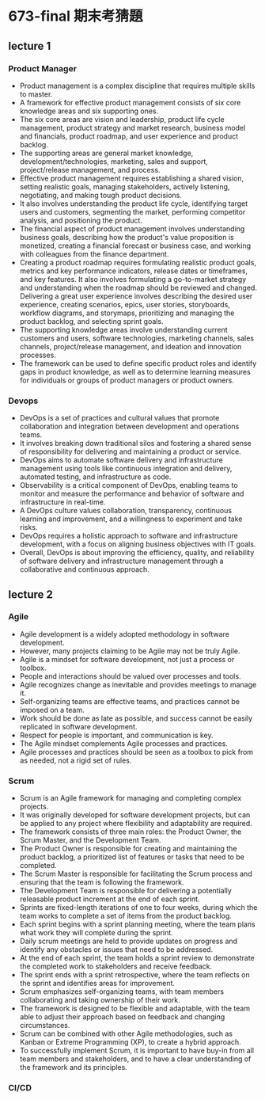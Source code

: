 # 673-final 期末考猜題
## lecture 1
### Product Manager
- Product management is a complex discipline that requires multiple skills to master.
- A framework for effective product management consists of six core knowledge areas and six supporting ones.
- The six core areas are vision and leadership, product life cycle management, product strategy and market research, business model and financials, product roadmap, and user experience and product backlog.
- The supporting areas are general market knowledge, development/technologies, marketing, sales and support, project/release management, and process.
- Effective product management requires establishing a shared vision, setting realistic goals, managing stakeholders, actively listening, negotiating, and making tough product decisions.
- It also involves understanding the product life cycle, identifying target users and customers, segmenting the market, performing competitor analysis, and positioning the product.
- The financial aspect of product management involves understanding business goals, describing how the product's value proposition is monetized, creating a financial forecast or business case, and working with colleagues from the finance department.
- Creating a product roadmap requires formulating realistic product goals, metrics and key performance indicators, release dates or timeframes, and key features. It also involves formulating a go-to-market strategy and understanding when the roadmap should be reviewed and changed.
Delivering a great user experience involves describing the desired user experience, creating scenarios, epics, user stories, storyboards, workflow diagrams, and storymaps, prioritizing and managing the product backlog, and selecting sprint goals.
- The supporting knowledge areas involve understanding current customers and users, software technologies, marketing channels, sales channels, project/release management, and ideation and innovation processes.
- The framework can be used to define specific product roles and identify gaps in product knowledge, as well as to determine learning measures for individuals or groups of product managers or product owners.
### Devops
- DevOps is a set of practices and cultural values that promote collaboration and integration between development and operations teams.
- It involves breaking down traditional silos and fostering a shared sense of responsibility for delivering and maintaining a product or service.
- DevOps aims to automate software delivery and infrastructure management using tools like continuous integration and delivery, automated testing, and infrastructure as code.
- Observability is a critical component of DevOps, enabling teams to monitor and measure the performance and behavior of software and infrastructure in real-time.
- A DevOps culture values collaboration, transparency, continuous learning and improvement, and a willingness to experiment and take risks.
- DevOps requires a holistic approach to software and infrastructure development, with a focus on aligning business objectives with IT goals.
- Overall, DevOps is about improving the efficiency, quality, and reliability of software delivery and infrastructure management through a collaborative and continuous approach.
## lecture 2
### Agile
- Agile development is a widely adopted methodology in software development.
- However, many projects claiming to be Agile may not be truly Agile.
- Agile is a mindset for software development, not just a process or toolbox.
- People and interactions should be valued over processes and tools.
- Agile recognizes change as inevitable and provides meetings to manage it.
- Self-organizing teams are effective teams, and practices cannot be imposed on a team.
- Work should be done as late as possible, and success cannot be easily replicated in software development.
- Respect for people is important, and communication is key.
- The Agile mindset complements Agile processes and practices.
- Agile processes and practices should be seen as a toolbox to pick from as needed, not a rigid set of rules.
### Scrum
- Scrum is an Agile framework for managing and completing complex projects.
- It was originally developed for software development projects, but can be applied to any project where flexibility and adaptability are required.
- The framework consists of three main roles: the Product Owner, the Scrum Master, and the Development Team.
- The Product Owner is responsible for creating and maintaining the product backlog, a prioritized list of features or tasks that need to be completed.
- The Scrum Master is responsible for facilitating the Scrum process and ensuring that the team is following the framework.
- The Development Team is responsible for delivering a potentially releasable product increment at the end of each sprint.
- Sprints are fixed-length iterations of one to four weeks, during which the team works to complete a set of items from the product backlog.
- Each sprint begins with a sprint planning meeting, where the team plans what work they will complete during the sprint.
- Daily scrum meetings are held to provide updates on progress and identify any obstacles or issues that need to be addressed.
- At the end of each sprint, the team holds a sprint review to demonstrate the completed work to stakeholders and receive feedback.
- The sprint ends with a sprint retrospective, where the team reflects on the sprint and identifies areas for improvement.
- Scrum emphasizes self-organizing teams, with team members collaborating and taking ownership of their work.
- The framework is designed to be flexible and adaptable, with the team able to adjust their approach based on feedback and changing circumstances.
- Scrum can be combined with other Agile methodologies, such as Kanban or Extreme Programming (XP), to create a hybrid approach.
- To successfully implement Scrum, it is important to have buy-in from all team members and stakeholders, and to have a clear understanding of the framework and its principles.
### CI/CD


